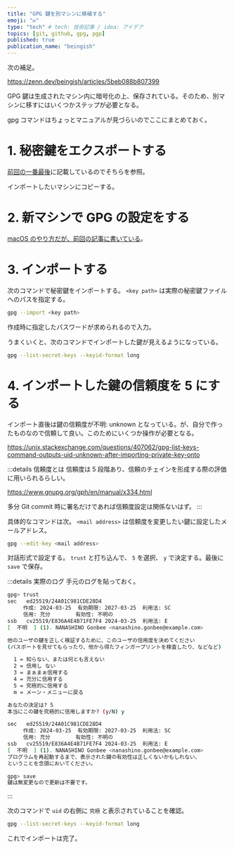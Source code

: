 ```yaml
---
title: "GPG 鍵を別マシンに移植する"
emoji: "✉️"
type: "tech" # tech: 技術記事 / idea: アイデア
topics: [git, github, gpg, pgp]
published: true
publication_name: "beingish"
---
```


次の補足。

https://zenn.dev/beingish/articles/5beb088b807399

GPG 鍵は生成されたマシン内に暗号化の上、保存されている。そのため、別マシンに移すにはいくつかステップが必要となる。

gpg コマンドはちょっとマニュアルが見づらいのでここにまとめておく。

# 1. 秘密鍵をエクスポートする

[前回の一番最後](https://zenn.dev/beingish/articles/5beb088b807399#%E9%8D%B5%E3%82%92%E4%BF%9D%E7%AE%A1%E3%81%99%E3%82%8B)に記載しているのでそちらを参照。

インポートしたいマシンにコピーする。

# 2. 新マシンで GPG の設定をする

[macOS のやり方だが、前回の記事に書いている](https://zenn.dev/beingish/articles/5beb088b807399#%E5%BF%85%E8%A6%81%E3%81%AA%E3%82%BD%E3%83%95%E3%83%88%E3%82%A6%E3%82%A7%E3%82%A2%E3%82%92%E3%82%A4%E3%83%B3%E3%82%B9%E3%83%88%E3%83%BC%E3%83%AB%E3%81%99%E3%82%8B)。

# 3. インポートする

次のコマンドで秘密鍵をインポートする。 `<key path>` は実際の秘密鍵ファイルへのパスを指定する。

```sh
gpg --import <key path>
```

作成時に指定したパスワードが求められるので入力。

うまくいくと、次のコマンドでインポートした鍵が見えるようになっている。

```sh
gpg --list-secret-keys --keyid-format long
```

# 4. インポートした鍵の信頼度を 5 にする

インポート直後は鍵の信頼度が不明: unknown となっている。が、自分で作ったものなので信頼して良い。このためにいくつか操作が必要となる。

https://unix.stackexchange.com/questions/407062/gpg-list-keys-command-outputs-uid-unknown-after-importing-private-key-onto

:::details 信頼度とは
信頼度は 5 段階あり、信頼のチェインを形成する際の評価に用いられるらしい。

https://www.gnupg.org/gph/en/manual/x334.html

多分 Git commit 時に署名だけであれば信頼度設定は関係ないはず。
:::

具体的なコマンドは次。 `<mail address>` は信頼度を変更したい鍵に設定したメールアドレス。

```sh
gpg --edit-key <mail address>
```

対話形式で設定する。 `trust` と打ち込んで、 `5` を選択、 `y` で決定する。最後に `save` で保存。

:::details 実際のログ
手元のログを貼っておく。

```sh
gpg> trust
sec   ed25519/24A01C981CDE28D4
     作成: 2024-03-25  有効期限: 2027-03-25  利用法: SC
     信用: 充分        有効性: 不明の
ssb   cv25519/E836A4E4B71FE7F4 2024-03-25  利用法: E
[  不明  ] (1). NANASHINO Gonbee <nanashino.gonbee@example.com>

他のユーザの鍵を正しく検証するために、このユーザの信用度を決めてください
(パスポートを見せてもらったり、他から得たフィンガープリントを検査したり、などなど)

  1 = 知らない、または何とも言えない
  2 = 信用し ない
  3 = まぁまぁ信用する
  4 = 充分に信用する
  5 = 究極的に信用する
  m = メーン・メニューに戻る

あなたの決定は? 5
本当にこの鍵を究極的に信用しますか? (y/N) y

sec   ed25519/24A01C981CDE28D4
     作成: 2024-03-25  有効期限: 2027-03-25  利用法: SC
     信用: 充分        有効性: 不明の
ssb   cv25519/E836A4E4B71FE7F4 2024-03-25  利用法: E
[  不明  ] (1). NANASHINO Gonbee <nanashino.gonbee@example.com>
プログラムを再起動するまで、表示された鍵の有効性は正しくないかもしれない、
ということを念頭においてください。

gpg> save
鍵は無変更なので更新は不要です。
```

:::

次のコマンドで `uid` の右側に `究極` と表示されていることを確認。

```sh
gpg --list-secret-keys --keyid-format long
```

これでインポートは完了。
